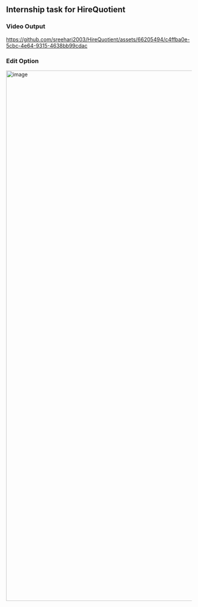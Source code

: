 ## Internship task for HireQuotient

### Video Output
https://github.com/sreehari2003/HireQuotient/assets/66205494/c4ffba0e-5cbc-4e64-9315-4638bb99cdac


### Edit Option

<img width="1440" alt="image" src="https://github.com/sreehari2003/HireQuotient/assets/66205494/2c361326-a7bc-4747-83d8-5acfac383a02">
